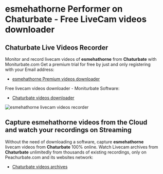 # esmehathorne Performer on Chaturbate - Free LiveCam videos downloader

## Chaturbate Live Videos Recorder

Monitor and record livecam videos of **esmehathorne** from **Chaturbate** with Moniturbate.com
Get a premium trial for free by just and only registering with your Email address:
* [esmehathorne Premium videos downloader](https://moniturbate.com/request-demo-licence-key.html)

Free livecam videos downloader - Moniturbate Software:
* [Chaturbate videos downloader](https://moniturbate.com/moniturbate-download-software.html)

![esmehathorne livecam videos recorder](https://peachurnet.com/templates/moniturbate-software.png)


## Capture esmehathorne videos from the Cloud and watch your recordings on Streaming

Without the need of downloading a software, capture **esmehathorne** livecam videos from **Chaturbate** 100% online.
Watch Livecam archives from **Chaturbate** unlimitedly from thousands of existing recordings, only on Peachurbate.com and its websites network:
* [Chaturbate videos archives](https://peachurnet.com/)